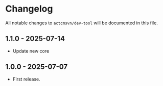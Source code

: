 # Changelog

All notable changes to `actcmsvn/dev-tool` will be documented in this file.

## 1.1.0 - 2025-07-14

- Update new core

## 1.0.0 - 2025-07-07

- First release.